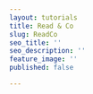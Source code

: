 ```yaml
---
layout: tutorials
title: Read & Co
slug: ReadCo
seo_title: ''
seo_description: ''
feature_image: ''
published: false

---
```

